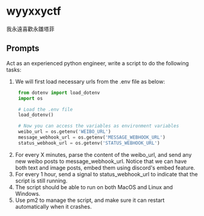 # wyyxxyctf
我永遠喜歡永雛塔菲

## Prompts
Act as an experienced python engineer, write a script to do the following tasks:
1. We will first load necessary urls from the .env file as below:
   ```python
    from dotenv import load_dotenv
    import os

    # Load the .env file
    load_dotenv()

    # Now you can access the variables as environment variables
    weibo_url = os.getenv('WEIBO_URL')
    message_webhook_url = os.getenv('MESSAGE_WEBHOOK_URL')
    status_webhook_url = os.getenv('STATUS_WEBHOOK_URL')
    ```
2. For every X minutes, parse the content of the weibo_url, and send any new weibo posts to message_webhook_url. Notice that we can have both text and image posts, embed them using discord's embed feature.
3. For every 1 hour, send a signal to status_webhook_url to indicate that the script is still running.
4. The script should be able to run on both MacOS and Linux and Windows.
5. Use pm2 to manage the script, and make sure it can restart automatically when it crashes.